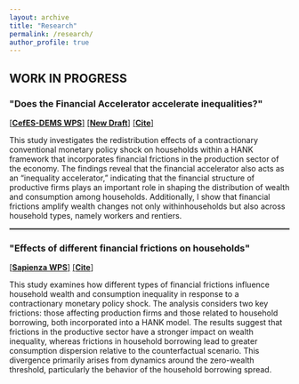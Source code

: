 ```yaml
---
layout: archive
title: "Research"
permalink: /research/
author_profile: true
---
```


## WORK IN PROGRESS

### "Does the Financial Accelerator accelerate inequalities?"

[[**CefES-DEMS WPS**]](https://papers.ssrn.com/sol3/papers.cfm?abstract_id=4845237) 
[[**New Draft**]](http://fraferla.github.io/files/Ferlaino_2025_Does_the_financial_accelerator_accelerate_inequalities.pdf)
[[**Cite**]](http://fraferla.github.io/files/cite/Ferlaino_2024.txt)


This study investigates the redistribution effects of a contractionary conventional monetary policy shock on households within a HANK framework that incorporates financial frictions in the production sector of the economy. The findings reveal that the financial accelerator also acts as an “inequality accelerator,” indicating that the financial structure of productive firms plays an important role in shaping the distribution of wealth and consumption among households. Additionally, I show that financial frictions amplify wealth changes not only withinhouseholds but also across household types, namely workers and rentiers.

<hr style="border:1px solid gray">

### "Effects of different financial frictions on households"

[[**Sapienza WPS**]](https://ideas.repec.org/p/sap/wpaper/wp263.html) 
[[**Cite**]](http://fraferla.github.io/files/cite/Ferlaino_2025b.txt)

This study examines how different types of financial frictions influence household wealth and consumption inequality in response to a contractionary monetary policy shock. The analysis considers two key frictions: those affecting production firms and those related to household borrowing, both incorporated into a HANK model. The results suggest that frictions in the productive sector have a stronger impact on wealth inequality, whereas frictions in household borrowing lead to greater consumption dispersion relative to the counterfactual scenario. This divergence primarily arises from dynamics around the zero-wealth threshold, particularly the behavior of the household borrowing spread.